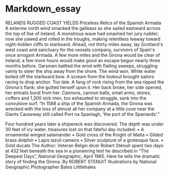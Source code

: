 # Markdown_essay
RELANDS RUGGED COAST YIELDS
Priceless Relics of the Spanish Armada
A exterme north wind smacked the galleass as she sailed eastward across the top of Ilse of Ireland. A monstrous wave had smashed her jury rudder; now she yawed and rolled in the troughs, making relentless leeway toward night-hidden cliffs to starboard.
Ahead, not thirty miles away, lay Scotland's west coast and sanctuary for the vessels company, survivors of Spain's once arrogant Armada. A few more miles and the Girona would be clear of Ireland; a few more hours would make good an escape begun nearly three months before. Oarsmen battled the wind with flailing sweeps, struggling vainly to steer the ship away from the shore.
The wind won. White water boiled off the starboard bow. A scream from the lookout brought sailors racing to drop anchor. Too late. A fang of rock rising from the sea ripped the Girona's flank; she gutted herself upon it. Her back broke, her side opened, her entrails burst from her. Cannons, cannon balls, small arms, stores, coffers and 1,300 sick men, too exhausted to struggle, sank into the convulsive surf.
“In 1588 a ship of the Spanish Armada, the Girona was wrecked with the loss of almost all her company at a little cove near the Giants Causeway still called Port na Spaniagh, ‘the port of the Spaniards’.”

Four hundred years later a shipwreck was discovered. The depth was under 30 feet of icy water, treasures lost on that fateful day included:
•	A ornamental winged salamander
•	Gold cross of the Knight of Malta
•	Gilded brass dolphin
•	Lapis lazuli cameos
•	Silver sculpture of a grotesque face.
•	Gold ducats
The Author: Veteran Belgin dicer Robert Sténuit spent two days at 432 feet beneath the sea in a pioneering test he described in “The Deepest Days”, National Geographic, April 1965. Here he tells the dramatic story of finding the Girona.
By ROBERT STENUIT
Illustrations by National Geographic
Photographer Bates Lilttlehales


